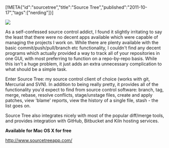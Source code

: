 [!META{"id":"sourcetree","title":"Source Tree","published":"2011-10-17","tags":["nerding"]}]

![](file://sourcetree.png)

As a self-confessed source control addict, I found it slightly irritating to say the least that there were no decent apps available which were capable of managing the projects I work on. While there are plenty available with the basic commit/push/pull/branch etc functionality, I couldn't find any decent programs which actually provided a way to track all of your repositories in one GUI, with most preferring to function on a repo-by-repo basis. While this isn't a huge problem, it just adds an extra unnecessary complication to what should be a simple task.

Enter Source Tree: my source control client of choice (works with git, Mercurial and SVN). In addition to being really pretty, it provides all of the functionality you'd expect to find from source control software: branch, tag, merge, rebase, resolve conflicts, stage/unstage files, create and apply patches, view 'blame' reports, view the history of a single file, stash - the list goes on.

Source Tree also integrates nicely with most of the popular diff/merge tools, and provides integration with GitHub, Bitbucket and Kiln hosting services.

<strong>Available for Mac OS X for free </strong>

<a href="http://www.color.com/">http://www.sourcetreeapp.com/</a>
